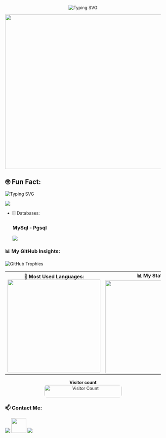 
<p align="center">
  <img src="https://readme-typing-svg.herokuapp.com?font=Fira+Code&weight=600&size=22&pause=10&color=F75C7E&width=435&lines=👋+Hello!+I'm+Elnurbek!;PHP+Laravel+Developer+👨‍💻" alt="Typing SVG" />
</p>
<p align="center">
  <img src="https://media.giphy.com/media/qgQUggAC3Pfv687qPC/giphy.gif" width="800" height="500"/>
</p>


## 🤓 Fun Fact:  
<p align="left">
  <img src="https://readme-typing-svg.herokuapp.com?font=Fira+Code&weight=1&size=17&pause=0&color=F75C7E&width=435&lines=Did+you+know?;I+love+solving+coding+challenges+and+debugging;Is+my+superpower!+🔥" alt="Typing SVG" />
</p>

 
  <img src="https://skillicons.dev/icons?i=php,laravel,js,html,css,git,github,docker,nginx" />

- 🗄 Databases:
  ### MySql - Pgsql
  <img src="https://skillicons.dev/icons?i=mysql,pgsql,postgres,postgesql" />

### 📊 My GitHub Insights:  

![GitHub Trophies](https://github-profile-trophy.vercel.app/?username=laraveldev&theme=radical)

<table>
  <tr>
    <td align="center" width="33%">
      <strong>📌 Most Used Languages:</strong><br>
      <img src="https://github-readme-stats.vercel.app/api/top-langs/?username=laraveldev&langs_count=5&layout=compact&theme=radical&hide_border=true&card_width=300" width="300"/>
    </td> 
    <td align="center" width="33%">
      <strong>📊 My Stats:</strong><br>
      <img src="https://github-readme-stats.vercel.app/api?username=laraveldev&show_icons=true&theme=radical&hide_border=true&card_width=300" width="300"/>
    </td>
     
  </tr>    
</table>

<p align="center"> 
  <b>Visitor count</b> <br>
  <img src="https://profile-counter.glitch.me/Elnurbek25/count.svg" alt="Visitor Count" width="250" height="40" style="border-radius: 8px;"/>
</p>

### 📫 Contact Me:  

  <a href="mailto:elnurbek.pubgmobile@gmail.com"><img src="https://skillicons.dev/icons?i=gmail" /></a>
  <a href="https://t.me/Elnurbek"><img src="https://upload.wikimedia.org/wikipedia/commons/8/82/Telegram_logo.svg" width="48" height="48"/></a>
  <a href="https://www.instagram.com/elnurbek_025"><img src="https://skillicons.dev/icons?i=instagram" /></a>
